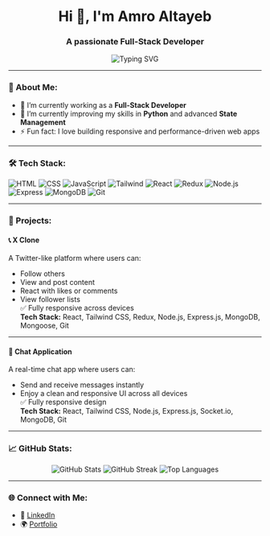 <h1 align="center">Hi 👋, I'm Amro Altayeb</h1>
<h3 align="center">A passionate Full-Stack Developer</h3>

<p align="center">
  <img src="https://readme-typing-svg.herokuapp.com?font=Fira+Code&size=22&pause=1000&color=F7F7F7&background=000000&center=true&vCenter=true&multiline=true&width=600&height=100&lines=Full-Stack+Developer;React+%7C+Node+%7C+MongoDB+Lover;Building+Responsive+Web+Apps+🚀;Always+Learning+and+Improving!+💻" alt="Typing SVG" />
</p>

---

### 🧠 About Me:
- 🔭 I’m currently working as a **Full-Stack Developer**
- 🌱 I’m currently improving my skills in **Python** and advanced **State Management**
- ⚡ Fun fact: I love building responsive and performance-driven web apps

---

### 🛠️ Tech Stack:

![HTML](https://img.shields.io/badge/HTML5-E34F26?style=for-the-badge&logo=html5&logoColor=white)
![CSS](https://img.shields.io/badge/CSS3-1572B6?style=for-the-badge&logo=css3&logoColor=white)
![JavaScript](https://img.shields.io/badge/JavaScript-F7DF1E?style=for-the-badge&logo=javascript&logoColor=black)
![Tailwind](https://img.shields.io/badge/TailwindCSS-38B2AC?style=for-the-badge&logo=tailwind-css&logoColor=white)
![React](https://img.shields.io/badge/React-20232A?style=for-the-badge&logo=react&logoColor=61DAFB)
![Redux](https://img.shields.io/badge/Redux-593D88?style=for-the-badge&logo=redux&logoColor=white)
![Node.js](https://img.shields.io/badge/Node.js-339933?style=for-the-badge&logo=nodedotjs&logoColor=white)
![Express](https://img.shields.io/badge/Express.js-404D59?style=for-the-badge)
![MongoDB](https://img.shields.io/badge/MongoDB-4EA94B?style=for-the-badge&logo=mongodb&logoColor=white)
![Git](https://img.shields.io/badge/Git-F05032?style=for-the-badge&logo=git&logoColor=white)

---

### 🚀 Projects:

#### 📞 X Clone
A Twitter-like platform where users can:
- Follow others
- View and post content
- React with likes or comments
- View follower lists  
✅ Fully responsive across devices  
**Tech Stack:** React, Tailwind CSS, Redux, Node.js, Express.js, MongoDB, Mongoose, Git

---

#### 💬 Chat Application
A real-time chat app where users can:
- Send and receive messages instantly
- Enjoy a clean and responsive UI across all devices  
✅ Fully responsive design  
**Tech Stack:** React, Tailwind CSS, Node.js, Express.js, Socket.io, MongoDB, Git

---

### 📈 GitHub Stats:
<p align="center">
  <img src="https://github-readme-stats.vercel.app/api?username=amroaltayeb&show_icons=true&theme=radical" alt="GitHub Stats" />
  <img src="https://github-readme-streak-stats.herokuapp.com?user=amroaltayeb&theme=radical" alt="GitHub Streak" />
  <img src="https://github-readme-stats.vercel.app/api/top-langs/?username=amroaltayeb&layout=compact&theme=radical" alt="Top Languages" />
</p>

---

### 🌐 Connect with Me:
- 💼 [LinkedIn](https://linkedin.com/in/your-link)
- 🌍 [Portfolio](https://your-portfolio.com)

